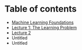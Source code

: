 # Table of contents

* [Machine Learning Foundations](README.md)
* [Lecture 1: The Learning Problem](lecture-2.md)
* [Lecture 2](lecture-3.md)
* Untitled
* Untitled

